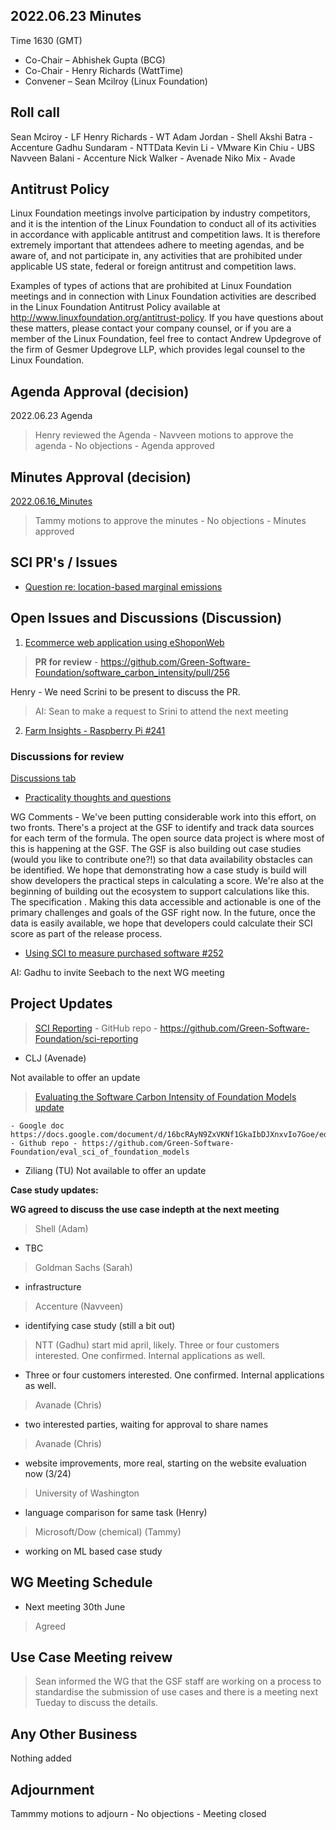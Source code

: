 ## 2022.06.23 Minutes

Time 1630 (GMT)

- Co-Chair – Abhishek Gupta (BCG)
- Co-Chair - Henry Richards (WattTime)
- Convener – Sean Mcilroy (Linux Foundation)

## Roll call

Sean Mciroy - LF
Henry Richards - WT
Adam Jordan - Shell
Akshi Batra - Accenture
Gadhu Sundaram - NTTData
Kevin Li - VMware
Kin Chiu - UBS
Navveen Balani - Accenture
Nick Walker - Avenade
Niko Mix - Avade
  
## Antitrust Policy
Linux Foundation meetings involve participation by industry competitors, and it is the intention of the Linux Foundation to conduct 
all of its activities in accordance with applicable antitrust and competition laws. 
It is therefore extremely important that attendees adhere to meeting agendas, and be aware of, and not participate in, any activities 
that are prohibited under applicable US state, federal or foreign antitrust and competition laws.

Examples of types of actions that are prohibited at Linux Foundation meetings and in connection with Linux Foundation activities are 
described in the Linux Foundation Antitrust Policy available at http://www.linuxfoundation.org/antitrust-policy. 
If you have questions about these matters, please contact your company counsel, or if you are a member of the Linux Foundation, 
feel free to contact Andrew Updegrove of the firm of Gesmer Updegrove LLP, which provides legal counsel to the Linux Foundation.
  
## Agenda Approval (decision) 

2022.06.23 Agenda

> Henry reviewed the Agenda - Navveen motions to approve the agenda - No objections - Agenda approved

## Minutes Approval (decision) 

[2022.06.16_Minutes](https://github.com/Green-Software-Foundation/standards_wg/edit/seanmcilroy29-patch-1/Agenda_Minutes/2022.06.16_Minutes.md)

> Tammy motions to approve the minutes - No objections - Minutes approved

## SCI PR's / Issues

- [Question re: location-based marginal emissions](https://github.com/Green-Software-Foundation/software_carbon_intensity/issues/258)

## Open Issues and Discussions (Discussion)

1. [Ecommerce web application using eShoponWeb](https://github.com/Green-Software-Foundation/software_carbon_intensity/issues/227)

> **PR for review** - https://github.com/Green-Software-Foundation/software_carbon_intensity/pull/256

Henry - We need Scrini to be present to discuss the PR. 

> AI: Sean to make a request to Srini to attend the next meeting

2. [Farm Insights - Raspberry Pi #241](https://github.com/Green-Software-Foundation/software_carbon_intensity/issues/241)

### Discussions for review

[Discussions tab](https://github.com/Green-Software-Foundation/software_carbon_intensity/discussions)

- [Practicality thoughts and questions](https://github.com/Green-Software-Foundation/software_carbon_intensity/discussions/257)

WG Comments - We've been putting considerable work into this effort, on two fronts. There's a project at the GSF to identify and track data sources for each term of the formula. The open source data project is where most of this is happening at the GSF. The GSF is also building out case studies (would you like to contribute one?!) so that data availability obstacles can be identified. We hope that demonstrating how a case study is build will show developers the practical steps in calculating a score.
We're also at the beginning of building out the ecosystem to support calculations like this. The specification . Making this data accessible and actionable is one of the primary challenges and goals of the GSF right now. In the future, once the data is easily available, we hope that developers could calculate their SCI score as part of the release process.

- [Using SCI to measure purchased software #252](https://github.com/Green-Software-Foundation/software_carbon_intensity/discussions/253?converting=1)

AI: Gadhu to invite Seebach to the next WG meeting

## Project Updates

> [SCI Reporting](https://github.com/Green-Software-Foundation/sci-reporting)
    - GitHub repo - https://github.com/Green-Software-Foundation/sci-reporting
    
- CLJ (Avenade)

Not available to offer an update

> [Evaluating the Software Carbon Intensity of Foundation Models update](https://github.com/Green-Software-Foundation/eval_sci_of_foundation_models)

    - Google doc https://docs.google.com/document/d/16bcRAyN9ZxVKNf1GkaIbDJXnxvIo7Goe/edit#heading=h.gjdgxs
    - Github repo - https://github.com/Green-Software-Foundation/eval_sci_of_foundation_models

- Ziliang (TU)
Not available to offer an update

**Case study updates:** 

**WG agreed to discuss the use case indepth at the next meeting** 

> Shell (Adam) 
- TBC

> Goldman Sachs (Sarah) 
- infrastructure

> Accenture (Navveen)
- identifying case study (still a bit out) 

> NTT (Gadhu) start mid april, likely. Three or four customers interested. One confirmed. Internal applications as well. 
- Three or four customers interested. One confirmed. Internal applications as well. 

> Avanade (Chris)
- two interested parties, waiting for approval to share names

> Avanade (Chris) 
- website improvements, more real, starting on the website evaluation now (3/24)

> University of Washington 
- language comparison for same task (Henry)

> Microsoft/Dow (chemical) (Tammy)
- working on ML based case study

## WG Meeting Schedule

- Next meeting 30th June

> Agreed

## Use Case Meeting reivew

> Sean informed the WG that the GSF staff are working on a process to standardise the submission of use cases and there is a meeting next Tueday to discuss the details.

## Any Other Business

Nothing added

## Adjournment

Tammmy motions to adjourn - No objections - Meeting closed
